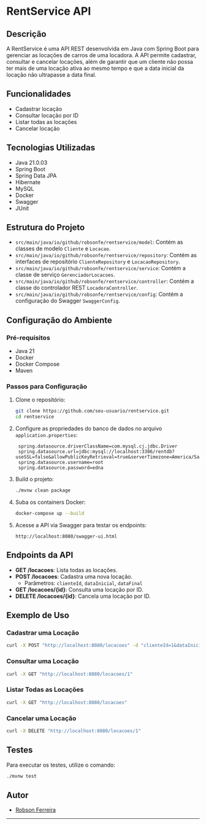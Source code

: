# RentService API

## Descrição

A RentService é uma API REST desenvolvida em Java com Spring Boot para gerenciar as locações de carros de uma locadora. A API permite cadastrar, consultar e cancelar locações, além de garantir que um cliente não possa ter mais de uma locação ativa ao mesmo tempo e que a data inicial da locação não ultrapasse a data final.

## Funcionalidades

- Cadastrar locação
- Consultar locação por ID
- Listar todas as locações
- Cancelar locação

## Tecnologias Utilizadas

- Java 21.0.03
- Spring Boot
- Spring Data JPA
- Hibernate
- MySQL
- Docker
- Swagger
- JUnit

## Estrutura do Projeto

- `src/main/java/io/github/robsonfe/rentservice/model`: Contém as classes de modelo `Cliente` e `Locacao`.
- `src/main/java/io/github/robsonfe/rentservice/repository`: Contém as interfaces de repositório `ClienteRepository` e `LocacaoRepository`.
- `src/main/java/io/github/robsonfe/rentservice/service`: Contém a classe de serviço `GerenciadorLocacoes`.
- `src/main/java/io/github/robsonfe/rentservice/controller`: Contém a classe do controlador REST `LocadoraController`.
- `src/main/java/io/github/robsonfe/rentservice/config`: Contém a configuração do Swagger `SwaggerConfig`.

## Configuração do Ambiente

### Pré-requisitos

- Java 21
- Docker
- Docker Compose
- Maven

### Passos para Configuração

1. Clone o repositório:

   ```bash
   git clone https://github.com/seu-usuario/rentservice.git
   cd rentservice
   ```

2. Configure as propriedades do banco de dados no arquivo `application.properties`:

   ```properties
    spring.datasource.driverClassName=com.mysql.cj.jdbc.Driver
    spring.datasource.url=jdbc:mysql://localhost:3306/rentdb?useSSL=false&allowPublicKeyRetrieval=true&serverTimezone=America/Sao_Paulo
    spring.datasource.username=root
    spring.datasource.password=edna
   ```

3. Build o projeto:

   ```bash
   ./mvnw clean package
   ```

4. Suba os containers Docker:

   ```bash
   docker-compose up --build
   ```

5. Acesse a API via Swagger para testar os endpoints:

   ```
   http://localhost:8080/swagger-ui.html
   ```

## Endpoints da API

- **GET /locacoes**: Lista todas as locações.
- **POST /locacoes**: Cadastra uma nova locação.
  - Parâmetros: `clienteId`, `dataInicial`, `dataFinal`
- **GET /locacoes/{id}**: Consulta uma locação por ID.
- **DELETE /locacoes/{id}**: Cancela uma locação por ID.

## Exemplo de Uso

### Cadastrar uma Locação

```sh
curl -X POST "http://localhost:8080/locacoes" -d "clienteId=1&dataInicial=2023-06-01T10:00:00&dataFinal=2023-06-05T10:00:00"
```

### Consultar uma Locação

```sh
curl -X GET "http://localhost:8080/locacoes/1"
```

### Listar Todas as Locações

```sh
curl -X GET "http://localhost:8080/locacoes"
```

### Cancelar uma Locação

```sh
curl -X DELETE "http://localhost:8080/locacoes/1"
```

## Testes

Para executar os testes, utilize o comando:

```bash
./mvnw test
```

## Autor

- [Robson Ferreira](https://github.com/RobsonFe)

---
